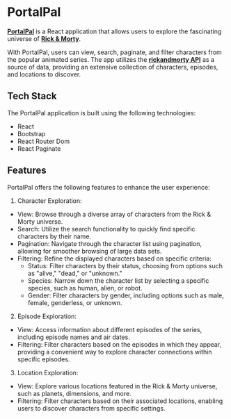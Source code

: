 # **PortalPal**

[**PortalPal**](https://portalpal.vercel.app/) is a React application that allows users to explore the fascinating universe of [**Rick & Morty**](https://www.imdb.com/title/tt2861424/).

With PortalPal, users can view, search, paginate, and filter characters from the popular animated series. The app utilizes the [**rickandmorty API**](https://rickandmortyapi.com/) as a source of data, providing an extensive collection of characters, episodes, and locations to discover.

## Tech Stack

The PortalPal application is built using the following technologies:

- React
- Bootstrap
- React Router Dom
- React Paginate

## Features

PortalPal offers the following features to enhance the user experience:

1. Character Exploration:

- View: Browse through a diverse array of characters from the Rick & Morty universe.
- Search: Utilize the search functionality to quickly find specific characters by their name.
- Pagination: Navigate through the character list using pagination, allowing for smoother browsing of large data sets.
- Filtering: Refine the displayed characters based on specific criteria:
  - Status: Filter characters by their status, choosing from options such as "alive," "dead," or "unknown."
  - Species: Narrow down the character list by selecting a specific species, such as human, alien, or robot.
  - Gender: Filter characters by gender, including options such as male, female, genderless, or unknown.

2. Episode Exploration:

- View: Access information about different episodes of the series, including episode names and air dates.
- Filtering: Filter characters based on the episodes in which they appear, providing a convenient way to explore character connections within specific episodes.

3. Location Exploration:

- View: Explore various locations featured in the Rick & Morty universe, such as planets, dimensions, and more.
- Filtering: Filter characters based on their associated locations, enabling users to discover characters from specific settings.
